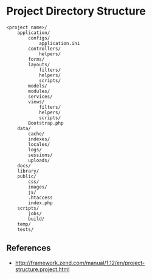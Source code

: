 # Project Directory Structure

```
<project name>/
    application/
        configs/
            application.ini
        controllers/
            helpers/
        forms/
        layouts/
            filters/
            helpers/
            scripts/
        models/
        modules/
        services/
        views/
            filters/
            helpers/
            scripts/
        Bootstrap.php
    data/
        cache/
        indexes/
        locales/
        logs/
        sessions/
        uploads/
    docs/
    library/
    public/
        css/
        images/
        js/
        .htaccess
        index.php
    scripts/
        jobs/
        build/
    temp/
    tests/
```

References
----------

* http://framework.zend.com/manual/1.12/en/project-structure.project.html

